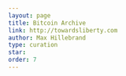 ```yaml
---
layout: page
title: Bitcoin Archive
link: http://towardsliberty.com
author: Max Hillebrand
type: curation
star: 
order: 7
---
```

